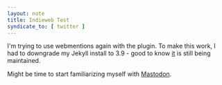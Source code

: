 ```yaml
---
layout: note
title: Indieweb Test
syndicate_to: [ twitter ]
---
```


I'm trying to use webmentions again with the plugin. To make this work, I had to downgrade my Jekyll install to 3.9 - good to know [it][] is still being maintained.

Might be time to start familiarizing myself with [Mastodon][].

[it]: https://jekyllrb.com/news/2022/03/27/jekyll-3-9-2-released/
[Mastodon]: https://joinmastodon.org
